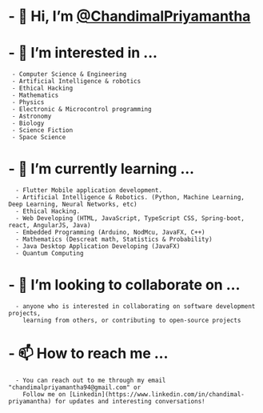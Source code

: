 # - 👋 Hi, I’m [@ChandimalPriyamantha](www.linkedin.com/in/chandimal-priyamantha)

# - 👀 I’m interested in ...
     - Computer Science & Engineering
     - Artificial Intelligence & robotics
     - Ethical Hacking
     - Mathematics
     - Physics
     - Electronic & Microcontrol programming
     - Astronomy
     - Biology
     - Science Fiction 
     - Space Science
  
# - 🌱 I’m currently learning ...
      - Flutter Mobile application development.
      - Artificial Intelligence & Robotics. (Python, Machine Learning, Deep Learning, Neural Networks, etc)
      - Ethical Hacking.
      - Web Developing (HTML, JavaScript, TypeScript CSS, Spring-boot, react, AngularJS, Java)
      - Embedded Programming (Arduino, NodMcu, JavaFX, C++) 
      - Mathematics (Descreat math, Statistics & Probability)
      - Java Desktop Application Developing (JavaFX)
      - Quantum Computing 
      
# - 💞️ I’m looking to collaborate on ...
      - anyone who is interested in collaborating on software development projects, 
        learning from others, or contributing to open-source projects
        
# - 📫 How to reach me ...
      - You can reach out to me through my email "chandimalpriyamantha94@gmail.com" or 
        Follow me on [Linkedin](https://www.linkedin.com/in/chandimal-priyamantha) for updates and interesting conversations!
  
  
  


<!-- Proudly created with GPRM ( https://gprm.itsvg.in ) -->
